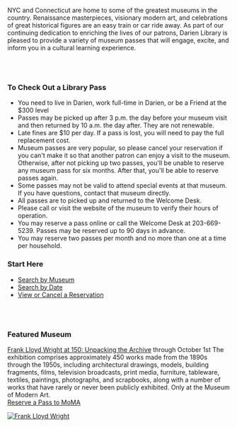 <div class="row margin-bottom-30">

<div class="col-md-8">

NYC and Connecticut are home to some of the greatest museums in the country. Renaissance masterpieces, visionary modern art, and celebrations of great historical figures are an easy train or car ride away. As part of our continuing dedication to enriching the lives of our patrons, Darien Library is pleased to provide a variety of museum passes that will engage, excite, and inform you in a cultural learning experience.

<br />
<br />

### To Check Out a Library Pass
* You need to live in Darien, work full-time in Darien, or be a Friend at the $300 level
* Passes may be picked up after 3 p.m. the day before your museum visit and then returned by 10 a.m. the day after. They are not renewable. 
* Late fines are $10 per day. If a pass is lost, you will need to pay the full replacement cost.
* Museum passes are very popular, so please cancel your reservation if you can't make it so that another patron can enjoy a visit to the museum. Otherwise, after not picking up two passes, you'll be unable to reserve any museum pass for six months. After that, you'll be able to reserve passes again. 
* Some passes may not be valid to attend special events at that museum. If you have questions, contact that museum directly.
* All passes are to picked up and returned to the Welcome Desk.
* Please call or visit the website of the museum to verify their hours of operation.
* You may reserve a pass online or call the Welcome Desk at 203-669-5239. Passes may be reserved up to 90 days in advance.
* You may reserve two passes per month and no more than one at a time per household.

</div>
<div class="col-md-4">

### Start Here
* [Search by Museum](https://dar.to/2lDqrul "Search by Museum") 
* [Search by Date](https://dar.to/2lDn4mS "Search by Date")
* [View or Cancel a Reservation](https://dar.to/2lDlZLS "View or Cancel a Reservation")

<br />
<br />

### Featured Museum
[Frank Lloyd Wright at 150: Unpacking the Archive](https://dar.to/2eCqkOo "Frank Lloyd Wright at 150") through October 1st
The exhibition comprises approximately 450 works made from the 1890s through the 1950s, including architectural drawings, models, building fragments, films, television broadcasts, print media, furniture, tableware, textiles, paintings, photographs, and scrapbooks, along with a number of works that have rarely or never been publicly exhibited. Only at the Museum of Modern Art. <br />
[Reserve a Pass to MoMA](https://dar.to/2f0ZpMV "Reserve a Pass to MoMA")

<a href="https://dar.to/2eCqkOo"><img class="img-responsive center-block" src="https://www.darienlibrary.org/uploads/departments/mallory/art/frank_lloyd_wright_talk.jpg" alt="Frank Lloyd Wright" /></a>

</div>
</div>